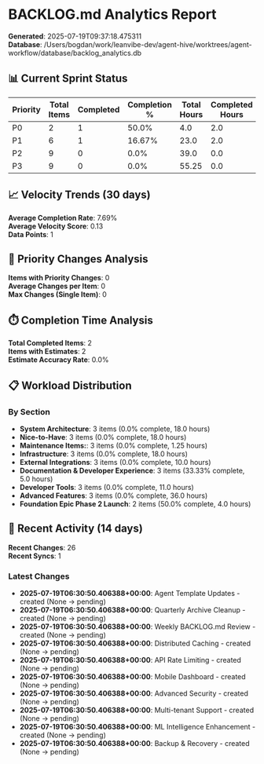 # BACKLOG.md Analytics Report

**Generated**: 2025-07-19T09:37:18.475311  
**Database**: /Users/bogdan/work/leanvibe-dev/agent-hive/worktrees/agent-workflow/database/backlog_analytics.db

## 📊 Current Sprint Status

| Priority | Total Items | Completed | Completion % | Total Hours | Completed Hours |
|----------|-------------|-----------|--------------|-------------|-----------------|
| P0 | 2 | 1 | 50.0% | 4.0 | 2.0 |
| P1 | 6 | 1 | 16.67% | 23.0 | 2.0 |
| P2 | 9 | 0 | 0.0% | 39.0 | 0.0 |
| P3 | 9 | 0 | 0.0% | 55.25 | 0.0 |

## 📈 Velocity Trends (30 days)

**Average Completion Rate**: 7.69%  
**Average Velocity Score**: 0.13  
**Data Points**: 1

## 🔄 Priority Changes Analysis

**Items with Priority Changes**: 0  
**Average Changes per Item**: 0  
**Max Changes (Single Item)**: 0

## ⏱️ Completion Time Analysis

**Total Completed Items**: 2  
**Items with Estimates**: 2  
**Estimate Accuracy Rate**: 0.0%

## 📋 Workload Distribution

### By Section
- **System Architecture**: 3 items (0.0% complete, 18.0 hours)
- **Nice-to-Have**: 3 items (0.0% complete, 18.0 hours)
- **Maintenance Items:**: 3 items (0.0% complete, 1.25 hours)
- **Infrastructure**: 3 items (0.0% complete, 18.0 hours)
- **External Integrations**: 3 items (0.0% complete, 10.0 hours)
- **Documentation & Developer Experience**: 3 items (33.33% complete, 5.0 hours)
- **Developer Tools**: 3 items (0.0% complete, 11.0 hours)
- **Advanced Features**: 3 items (0.0% complete, 36.0 hours)
- **Foundation Epic Phase 2 Launch**: 2 items (50.0% complete, 4.0 hours)

## 🔄 Recent Activity (14 days)

**Recent Changes**: 26  
**Recent Syncs**: 1

### Latest Changes
- **2025-07-19T06:30:50.406388+00:00**: Agent Template Updates - created (None → pending)
- **2025-07-19T06:30:50.406388+00:00**: Quarterly Archive Cleanup - created (None → pending)
- **2025-07-19T06:30:50.406388+00:00**: Weekly BACKLOG.md Review - created (None → pending)
- **2025-07-19T06:30:50.406388+00:00**: Distributed Caching - created (None → pending)
- **2025-07-19T06:30:50.406388+00:00**: API Rate Limiting - created (None → pending)
- **2025-07-19T06:30:50.406388+00:00**: Mobile Dashboard - created (None → pending)
- **2025-07-19T06:30:50.406388+00:00**: Advanced Security - created (None → pending)
- **2025-07-19T06:30:50.406388+00:00**: Multi-tenant Support - created (None → pending)
- **2025-07-19T06:30:50.406388+00:00**: ML Intelligence Enhancement - created (None → pending)
- **2025-07-19T06:30:50.406388+00:00**: Backup & Recovery - created (None → pending)
